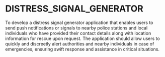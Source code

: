 # DISTRESS_SIGNAL_GENERATOR

To develop a distress signal generator application that enables users to send push notifications or signals to nearby police stations and local individuals who have provided their contact details along with location information for rescue upon request. The application should allow users to quickly and discreetly alert authorities and nearby individuals in case of emergencies, ensuring swift response and assistance in critical situations.
